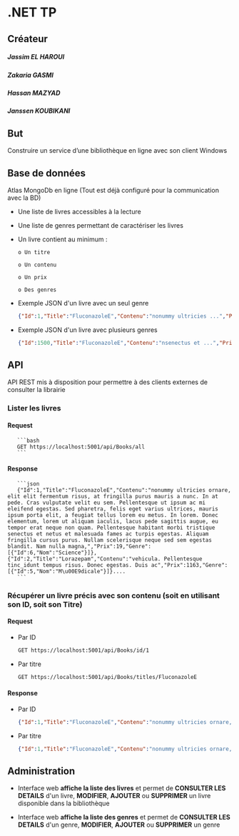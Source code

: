 # .NET TP

## Créateur

  ##### Jassim EL HAROUI 
  ##### Zakaria GASMI 
  ##### Hassan MAZYAD
  ##### Janssen KOUBIKANI

## But

Construire un service d’une bibliothèque en ligne avec son client Windows

## Base de données

Atlas MongoDb en ligne (Tout est déjà configuré pour la communication avec la BD)

  * Une liste de livres accessibles à la lecture

  * Une liste de genres permettant de caractériser les livres

  * Un livre contient au minimum :

        o Un titre

        o Un contenu

        o Un prix

        o Des genres

  * Exemple JSON d'un livre avec un seul genre

       ```json
       {"Id":1,"Title":"FluconazoleE","Contenu":"nonummy ultricies ...","Prix":19,"Genre":[{"Id":6,"Nom":"Science"}]}
       ```
        
  * Exemple JSON d'un livre avec plusieurs genres

       ```json
       {"Id":1500,"Title":"FluconazoleE","Contenu":"nsenectus et ...","Prix":19,"Genre":[{"Id":6,"Nom":"Science"},{"Id":2,"Nom":"Biographie"}]}
       ```

## API

API REST mis à disposition pour permettre à des clients externes de consulter la librairie

### Lister les livres

#### Request

       ```bash
       GET https://localhost:5001/api/Books/all
       ```

#### Response

       ```json
       {"Id":1,"Title":"FluconazoleE","Contenu":"nonummy ultricies ornare, elit elit fermentum risus, at fringilla purus mauris a nunc. In at pede. Cras vulputate velit eu sem. Pellentesque ut ipsum ac mi eleifend egestas. Sed pharetra, felis eget varius ultrices, mauris ipsum porta elit, a feugiat tellus lorem eu metus. In lorem. Donec elementum, lorem ut aliquam iaculis, lacus pede sagittis augue, eu tempor erat neque non quam. Pellentesque habitant morbi tristique senectus et netus et malesuada fames ac turpis egestas. Aliquam fringilla cursus purus. Nullam scelerisque neque sed sem egestas blandit. Nam nulla magna,","Prix":19,"Genre":[{"Id":6,"Nom":"Science"}]},{"Id":2,"Title":"Lorazepam","Contenu":"vehicula. Pellentesque tinc_idunt tempus risus. Donec egestas. Duis ac","Prix":1163,"Genre":[{"Id":5,"Nom":"M\u00E9dicale"}]}....
       ```

### Récupérer un livre précis avec son contenu (soit en utilisant son ID, soit son Titre)

#### Request

  * Par ID

       ```bash
       GET https://localhost:5001/api/Books/id/1
       ```

  * Par titre

       ```bash
       GET https://localhost:5001/api/Books/titles/FluconazoleE
       ```

#### Response

  * Par ID

       ```json
       {"Id":1,"Title":"FluconazoleE","Contenu":"nonummy ultricies ornare, elit elit fermentum risus, at fringilla purus mauris a nunc. In at pede. Cras vulputate velit eu sem. Pellentesque ut ipsum ac mi eleifend egestas. Sed pharetra, felis eget varius ultrices, mauris ipsum porta elit, a feugiat tellus lorem eu metus. In lorem. Donec elementum, lorem ut aliquam iaculis, lacus pede sagittis augue, eu tempor erat neque non quam. Pellentesque habitant morbi tristique senectus et netus et malesuada fames ac turpis egestas. Aliquam fringilla cursus purus. Nullam scelerisque neque sed sem egestas blandit. Nam nulla magna,","Prix":19,"Genre":[{"Id":6,"Nom":"Science"}]}
       ```

  * Par titre

       ```json
       {"Id":1,"Title":"FluconazoleE","Contenu":"nonummy ultricies ornare, elit elit fermentum risus, at fringilla purus mauris a nunc. In at pede. Cras vulputate velit eu sem. Pellentesque ut ipsum ac mi eleifend egestas. Sed pharetra, felis eget varius ultrices, mauris ipsum porta elit, a feugiat tellus lorem eu metus. In lorem. Donec elementum, lorem ut aliquam iaculis, lacus pede sagittis augue, eu tempor erat neque non quam. Pellentesque habitant morbi tristique senectus et netus et malesuada fames ac turpis egestas. Aliquam fringilla cursus purus. Nullam scelerisque neque sed sem egestas blandit. Nam nulla magna,","Prix":19,"Genre":[{"Id":6,"Nom":"Science"}]},{"Id":1000,"Title":"FluconazoleE","Contenu":"nonummy ultricies ornare, elit elit fermentum risus, at fringilla purus mauris a nunc. In at pede. Cras vulputate velit eu sem. Pellentesque ut ipsum ac mi eleifend egestas. Sed pharetra, felis eget varius ultrices, mauris ipsum porta elit, a feugiat tellus lorem eu metus. In lorem. Donec elementum, lorem ut aliquam iaculis, lacus pede sagittis augue, eu tempor erat neque non quam. Pellentesque habitant morbi tristique senectus et netus et malesuada fames ac turpis egestas. Aliquam fringilla cursus purus. Nullam scelerisque neque sed sem egestas blandit. Nam nulla magna,","Prix":19,"Genre":[{"Id":6,"Nom":"Science"}]},{"Id":1500,"Title":"FluconazoleE","Contenu":"nonummy ultricies ornare, elit elit fermentum risus, at fringilla purus mauris a nunc. In at pede. Cras vulputate velit eu sem. Pellentesque ut ipsum ac mi eleifend egestas. Sed pharetra, felis eget varius ultrices, mauris ipsum porta elit, a feugiat tellus lorem eu metus. In lorem. Donec elementum, lorem ut aliquam iaculis, lacus pede sagittis augue, eu tempor erat neque non quam. Pellentesque habitant morbi tristique senectus et netus et malesuada fames ac turpis egestas. Aliquam fringilla cursus purus. Nullam scelerisque neque sed sem egestas blandit. Nam nulla magna,","Prix":19,"Genre":[{"Id":6,"Nom":"Science"},{"Id":2,"Nom":"Biographie"}]}
       ```

## Administration

  * Interface web **affiche la liste des livres** et permet de **CONSULTER LES DETAILS** d'un livre, **MODIFIER**, **AJOUTER** ou **SUPPRIMER** un livre disponible dans la bibliothèque

  * Interface web **affiche la liste des genres** et permet de **CONSULTER LES DETAILS** d'un genre, **MODIFIER**, **AJOUTER** ou **SUPPRIMER** un genre


